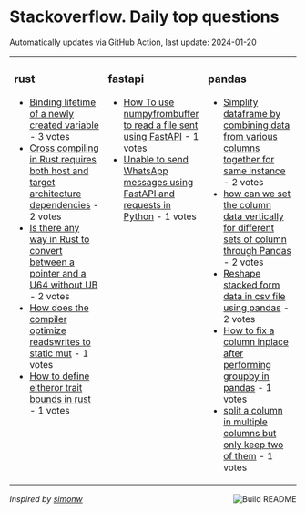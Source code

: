 # Stackoverflow. Daily top questions 

Automatically updates via GitHub Action, last update: <!-- date starts -->2024-01-20<!-- date ends -->


<table><tr><td valign="top" width="33%">

### rust
<!-- rust starts -->
* [Binding lifetime of a newly created variable](https://stackoverflow.com/questions/77849649/binding-lifetime-of-a-newly-created-variable) - 3 votes
* [Cross compiling in Rust requires both host and target architecture dependencies](https://stackoverflow.com/questions/77847389/cross-compiling-in-rust-requires-both-host-and-target-architecture-dependencies) - 2 votes
* [Is there any way in Rust to convert between a pointer and a U64 without UB](https://stackoverflow.com/questions/77845454/is-there-any-way-in-rust-to-convert-between-a-pointer-and-a-u64-without-ub) - 2 votes
* [How does the compiler optimize readswrites to static mut](https://stackoverflow.com/questions/77851496/how-does-the-compiler-optimize-reads-writes-to-static-mut) - 1 votes
* [How to define eitheror trait bounds in rust](https://stackoverflow.com/questions/77845550/how-to-define-either-or-trait-bounds-in-rust) - 1 votes
<!-- rust ends -->
</td><td valign="top" width="34%">


### fastapi
<!-- fastapi starts -->
* [How To use numpyfrombuffer to read a file sent using FastAPI](https://stackoverflow.com/questions/77848941/how-to-use-numpy-frombuffer-to-read-a-file-sent-using-fastapi) - 1 votes
* [Unable to send WhatsApp messages using FastAPI and requests in Python](https://stackoverflow.com/questions/77844137/unable-to-send-whatsapp-messages-using-fastapi-and-requests-in-python) - 1 votes
<!-- fastapi ends -->
</td><td valign="top" width="34%">


### pandas
<!-- pandas starts -->
* [Simplify dataframe by combining data from various columns together for same instance](https://stackoverflow.com/questions/77848932/simplify-dataframe-by-combining-data-from-various-columns-together-for-same-inst) - 2 votes
* [how can we set the column data vertically for different sets of column through Pandas](https://stackoverflow.com/questions/77844845/how-can-we-set-the-column-data-vertically-for-different-sets-of-column-through-p) - 2 votes
* [Reshape stacked form data in csv file using pandas](https://stackoverflow.com/questions/77846639/reshape-stacked-form-data-in-csv-file-using-pandas) - 2 votes
* [How to fix a column inplace after performing groupby in pandas](https://stackoverflow.com/questions/77848710/how-to-fix-a-column-inplace-after-performing-groupby-in-pandas) - 1 votes
* [split a column in multiple columns but only keep two of them](https://stackoverflow.com/questions/77847460/split-a-column-in-multiple-columns-but-only-keep-two-of-them) - 1 votes
<!-- pandas ends -->
</td></tr></table>

<a href="https://github.com/hp0404/hp0404/actions"><img src="https://github.com/hp0404/hp0404/workflows/Build%20README/badge.svg" align="right" alt="Build README"></a> <p>*Inspired by  [simonw](https://github.com/simonw/simonw)*</p>
